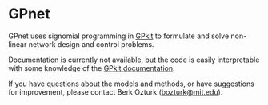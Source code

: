 # GPnet
GPnet uses signomial programming in [GPkit](https://github.com/convexengineering/gpkit) to formulate and solve non-linear network design and control problems. 

Documentation is currently not available, but the code is easily interpretable with some knowledge of the [GPkit documentation](https://gpkit.readthedocs.io/en/latest/). 

If you have questions about the models and methods, or have suggestions for improvement, please contact Berk Ozturk (bozturk@mit.edu). 
